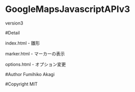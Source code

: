 # GoogleMapsJavascriptAPIv3
version3

#Detail

index.html - 雛形

marker.html - マーカーの表示

options.html - オプション変更

#Author
Fumihiko Akagi

#Copyright
MIT
